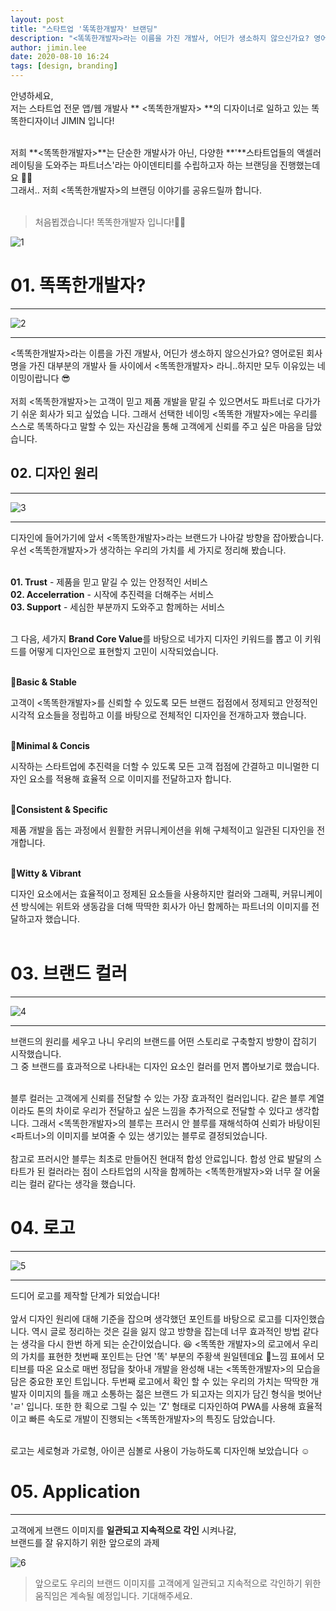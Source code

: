 ```yaml
---
layout: post
title: "스타트업 '똑똑한개발자' 브랜딩"
description: "<똑똑한개발자>라는 이름을 가진 개발사, 어딘가 생소하지 않으신가요? 영어로된 회사명을 가진 대부분의 개발사들 사이에서 <똑똑한개발자> 라니..하지만 모두 이유있는 네이밍이랍니다 😎"
author: jimin.lee
date: 2020-08-10 16:24
tags: [design, branding]
---
```


안녕하세요,<br/>
저는 스타트업 전문 앱/웹 개발사 ** <똑똑한개발자> **의 디자이너로 일하고 있는 똑똑한디자이너 JIMIN 입니다!<br/><br/>

저희 **<똑똑한개발자>**는 단순한 개발사가 아닌, 다양한 **'**스타트업들의 액셀러레이팅을 도와주는 파트너스'라는
아이덴티티를 수립하고자 하는 브랜딩을 진행했는데요 🤗🤗<br/>
그래서.. 저희 <똑똑한개발자>의 브랜딩 이야기를 공유드릴까 합니다.<br/><br/>

> 처음뵙겠습니다! 똑똑한개발자 입니다!🙇‍♂️ <br/>

![1](https://github.com/TokTokHan/TokTokHan.github.io/blob/master/files/posts/2020_08/1.jpg?raw=true)

# 01. 똑똑한개발자?

---

![2](https://github.com/TokTokHan/TokTokHan.github.io/blob/master/files/posts/2020_08/2.jpg?raw=true)

---

<똑똑한개발자>라는 이름을 가진 개발사, 어딘가 생소하지 않으신가요? 영어로된 회사명을 가진 대부분의 개발사
들 사이에서 <똑똑한개발자> 라니..하지만 모두 이유있는 네이밍이랍니다 😎<br/><br/>
저희 <똑똑한개발자>는 고객이 믿고 제품 개발을 맡길 수 있으면서도 파트너로 다가가기 쉬운 회사가 되고 싶었습
니다. 그래서 선택한 네이밍 <똑똑한 개발자>에는 우리를 스스로 똑똑하다고 말할 수 있는 자신감을 통해 고객에게
신뢰를 주고 싶은 마음을 담았습니다.

## 02. 디자인 원리

---

![3](https://github.com/TokTokHan/TokTokHan.github.io/blob/master/files/posts/2020_08/3.jpg?raw=true)

---

디자인에 들어가기에 앞서 <똑똑한개발자>라는 브랜드가 나아갈 방향을 잡아봤습니다.<br/>
우선 <똑똑한개발자>가 생각하는 우리의 가치를 세 가지로 정리해 봤습니다.<br/><br/>

**01. Trust** - 제품을 믿고 맡길 수 있는 안정적인 서비스<br/>
**02. Accelerration** - 시작에 추진력을 더해주는 서비스<br/>
**03. Support** - 세심한 부분까지 도와주고 함께하는 서비스<br/><br/>

그 다음, 세가지 **Brand Core Value**를 바탕으로 네가지 디자인 키워드를 뽑고 이 키워드를 어떻게 디자인으로
표현할지 고민이 시작되었습니다.<br/><br/>

🔹**Basic & Stable**

고객이 <똑똑한개발자>를 신뢰할 수 있도록 모든 브랜드 접점에서 정제되고 안정적인 시각적 요소들을 정립하고
이를 바탕으로 전체적인 디자인을 전개하고자 했습니다.<br/><br/>

🔸**Minimal & Concis**

시작하는 스타트업에 추진력을 더할 수 있도록 모든 고객 접점에 간결하고 미니멀한 디자인 요소를 적용해 효율적
으로 이미지를 전달하고자 합니다.<br/><br/>

🔹**Consistent & Specific**

제품 개발을 돕는 과정에서 원활한 커뮤니케이션을 위해 구체적이고 일관된 디자인을 전개합니다.<br/><br/>

🔸**Witty & Vibrant**

디자인 요소에서는 효율적이고 정제된 요소들을 사용하지만 컬러와 그래픽, 커뮤니케이션 방식에는 위트와 생동감을 더해 딱딱한 회사가 아닌 함께하는 파트너의 이미지를 전달하고자 했습니다.<br/><br/>

# 03. 브랜드 컬러

---

![4](https://github.com/TokTokHan/TokTokHan.github.io/blob/master/files/posts/2020_08/4.jpg?raw=true)

---

브랜드의 원리를 세우고 나니 우리의 브랜드를 어떤 스토리로 구축할지 방향이 잡히기 시작했습니다.<br/>
그 중 브랜드를 효과적으로 나타내는 디자인 요소인 컬러를 먼저 뽑아보기로 했습니다.<br/><br/>

블루 컬러는 고객에게 신뢰를 전달할 수 있는 가장 효과적인 컬러입니다. 같은 블루 계열이라도 톤의 차이로
우리가 전달하고 싶은 느낌을 추가적으로 전달할 수 있다고 생각합니다. 그래서 <똑똑한개발자>의 블루는 프러시
안 블루를 재해석하여 신뢰가 바탕이된 <파트너>의 이미지를 보여줄 수 있는 생기있는 블루로 결정되었습니다. <br/><br/>
참고로 프러시안 블루는 최초로 만들어진 현대적 합성 안료입니다. 합성 안료 발달의 스타트가 된 컬러라는 점이 스타트업의 시작을 함께하는 <똑똑한개발자>와 너무 잘 어울리는 컬러 같다는 생각을 했습니다.

# 04. 로고

---

![5](https://github.com/TokTokHan/TokTokHan.github.io/blob/master/files/posts/2020_08/5.jpg?raw=true)

---

드디어 로고를 제작할 단계가 되었습니다!<br/><br/>
앞서 디자인 원리에 대해 기준을 잡으며 생각했던 포인트를 바탕으로 로고를 디자인했습니다. 역시 글로 정리하는
것은 길을 잃지 않고 방향을 잡는데 너무 효과적인 방법 같다는 생각을 다시 한번 하게 되는 순간이었습니다. 😆
<똑똑한 개발자>의 로고에서 우리의 가치를 표현한 첫번째 포인트는 단연 '똑' 부분의 주황색 원일텐데요 🍊느낌
표에서 모티브를 따온 요소로 매번 정답을 찾아내 개발을 완성해 내는 <똑똑한개발자>의 모습을 담은 중요한 포인
트입니다. 두번째 로고에서 확인 할 수 있는 우리의 가치는 딱딱한 개발자 이미지의 틀을 깨고 소통하는 젊은 브랜드
가 되고자는 의지가 담긴 형식을 벗어난 'ㄹ' 입니다. 또한 한 획으로 그릴 수 있는 'Z' 형태로 디자인하여 PWA를
사용해 효율적이고 빠른 속도로 개발이 진행되는 <똑똑한개발자>의 특징도 담았습니다.<br/><br/>

로고는 세로형과 가로형, 아이콘 심볼로 사용이 가능하도록 디자인해 보았습니다 ☺️

# 05. Application

---

고객에게 브랜드 이미지를 **일관되고 지속적으로 각인** 시켜나갈,<br/>
브랜드를 잘 유지하기 위한 앞으로의 과제

![6](https://github.com/TokTokHan/TokTokHan.github.io/blob/master/files/posts/2020_08/6.jpg?raw=true)

> 앞으로도 우리의 브랜드 이미지를 고객에게 일관되고 지속적으로
> 각인하기 위한 움직임은 계속될 예정입니다. 기대해주세요.
